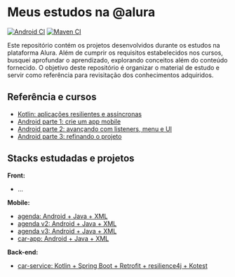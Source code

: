 # Meus estudos na @alura

[![Android CI](https://github.com/hebertcisco/alura/actions/workflows/android.yml/badge.svg)](https://github.com/hebertcisco/alura/actions/workflows/android.yml)
[![Maven CI](https://github.com/hebertcisco/alura/actions/workflows/maven.yml/badge.svg)](https://github.com/hebertcisco/alura/actions/workflows/maven.yml)

Este repositório contém os projetos desenvolvidos durante os estudos na plataforma Alura. Além de cumprir os requisitos estabelecidos nos cursos, busquei aprofundar o aprendizado, explorando conceitos além do conteúdo fornecido. O objetivo deste repositório é organizar o material de estudo e servir como referência para revisitação dos conhecimentos adquiridos.

## Referência e cursos

- [Kotlin:  aplicações resilientes e assíncronas](backend/jvm/kotlin/kotlin-aplicacoes-resilientes-assincronas)
- [Android parte 1: crie um app mobile](mobile/android/android-sua-primeira-app-mobile)
- [Android parte 2: avançando com listeners, menu e UI](mobile/android/android-avancando-listeners-menu-ui/)
- [Android parte 3: refinando o projeto](mobile/android/android-refinando-o-projeto/)

## Stacks estudadas e projetos

**Front:**

- ...

**Mobile:**

- [agenda: Android + Java + XML](mobile/android/android-sua-primeira-app-mobile/agenda/)
- [agenda v2: Android + Java + XML](mobile/android/android-avancando-listeners-menu-ui/agenda/)
- [agenda v3: Android + Java + XML](mobile/android/android-refinando-o-projeto/agenda/)
- [car-app: Android + Java + XML](mobile/android/android-sua-primeira-app-mobile/Car/)

**Back-end:**

- [car-service: Kotlin + Spring Boot + Retrofit + resilience4j + Kotest](/backend/jvm/kotlin/kotlin-aplicacoes-resilientes-assincronas/)
